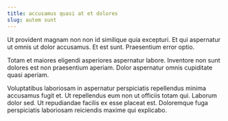 ```yaml
---
title: accusamus quasi at et dolores
slug: autem sunt
---
```


Ut provident magnam non non id similique quia excepturi. Et qui aspernatur ut omnis ut dolor accusamus. Et est sunt. Praesentium error optio.

Totam et maiores eligendi asperiores aspernatur labore. Inventore non sunt dolores est non praesentium aperiam. Dolor aspernatur omnis cupiditate quasi aperiam.

Voluptatibus laboriosam in aspernatur perspiciatis repellendus minima accusamus fugit et. Ut repellendus eum non ut officiis totam qui. Laborum dolor sed. Ut repudiandae facilis ex esse placeat est. Doloremque fuga perspiciatis laboriosam reiciendis maxime qui explicabo.
